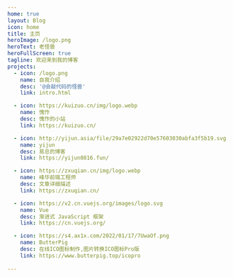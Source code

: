 ```yaml
---
home: true
layout: Blog
icon: home
title: 主页
heroImage: /logo.png
heroText: 老怪兽
heroFullScreen: true
tagline: 欢迎来到我的博客
projects:
  - icon: /logo.png
    name: 自我介绍
    desc: '@会敲代码的怪兽'
    link: intro.html

  - icon: https://kuizuo.cn/img/logo.webp
    name: 愧怍
    desc: 愧怍的小站
    link: https://kuizuo.cn/

  - icon: http://yijun.asia/file/29a7e02922d70e57603030abfa3f5b19.svg
    name: yijun
    desc: 易总的博客
    link: https://yijun0816.fun/

  - icon: https://zxuqian.cn/img/logo.webp
    name: 峰华前端工程师
    desc: 文章详细描述
    link: https://zxuqian.cn/

  - icon: https://v2.cn.vuejs.org/images/logo.svg
    name: Vue
    desc: 渐进式 JavaScript 框架
    link: https://cn.vuejs.org/

  - icon: https://s4.ax1x.com/2022/01/17/7UwaOf.png
    name: ButterPig
    desc: 在线ICO图标制作,图片转换ICO图标Pro版
    link: https://www.butterpig.top/icopro
    
---
```

